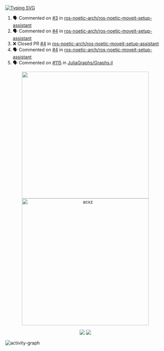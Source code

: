 [![Typing SVG](https://readme-typing-svg.herokuapp.com?size=16&color=AFFFA3&multiline=true&height=75&lines=contributing+to+robotics%2Faerospace%2Fml%2Fgpu+software;packaging+it+for+archlinux;ricer)](https://git.io/typing-svg)

<!--START_SECTION:activity-->
1. 🗣 Commented on [#3](https://github.com/ros-noetic-arch/ros-noetic-moveit-setup-assistant/issues/3) in [ros-noetic-arch/ros-noetic-moveit-setup-assistant](https://github.com/ros-noetic-arch/ros-noetic-moveit-setup-assistant)
2. 🗣 Commented on [#4](https://github.com/ros-noetic-arch/ros-noetic-moveit-setup-assistant/issues/4) in [ros-noetic-arch/ros-noetic-moveit-setup-assistant](https://github.com/ros-noetic-arch/ros-noetic-moveit-setup-assistant)
3. ❌ Closed PR [#4](https://github.com/ros-noetic-arch/ros-noetic-moveit-setup-assistant/pull/4) in [ros-noetic-arch/ros-noetic-moveit-setup-assistant](https://github.com/ros-noetic-arch/ros-noetic-moveit-setup-assistant)
4. 🗣 Commented on [#4](https://github.com/ros-noetic-arch/ros-noetic-moveit-setup-assistant/issues/4) in [ros-noetic-arch/ros-noetic-moveit-setup-assistant](https://github.com/ros-noetic-arch/ros-noetic-moveit-setup-assistant)
5. 🗣 Commented on [#115](https://github.com/JuliaGraphs/Graphs.jl/issues/115) in [JuliaGraphs/Graphs.jl](https://github.com/JuliaGraphs/Graphs.jl)
<!--END_SECTION:activity-->

<p align="center">
  <img width="400em" src=https://github-readme-stats.vercel.app/api?username=acxz&include_all_commits=true&show_icons=true />
  <img width="400em" src="https://github-readme-streak-stats.herokuapp.com/?user=acxz&" alt="acxz" />
</p>

<p align="center">
  <img src=https://github-readme-stats.vercel.app/api/top-langs/?username=acxz&layout=compact />
  <img src=https://github-profile-trophy.vercel.app/?username=acxz&row=2&column=4 />
</p>

![activity-graph](https://activity-graph.herokuapp.com/graph?username=acxz&theme=aqua)

